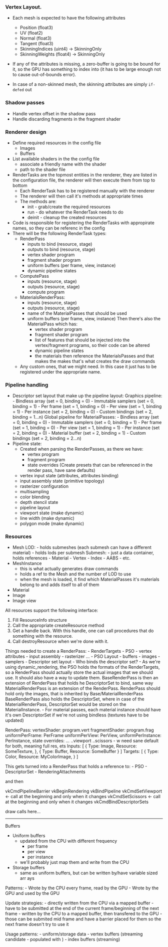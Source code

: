 ### Vertex Layout. 

- Each mesh is expected to have the following attributes
    - Position (float3)
    - UV (float2)
    - Normal (float3)
    - Tangent (float3)
    - SkinningIndices (uint4)   -> SkinningOnly
    - SkinningWeights (float4)  -> SkinningOnly

- If any of the attributes is missing, a zero-buffer is going to be bound for it, so the GPU
has something to index into (it has to be large enough not to cause out-of-bounds error).

- In case of a non-skinned mesh, the skinning attributes are simply `if-defed` out

### Shadow passes

- Handle vertex offset in the shadow pass
- Handle discarding fragments in the fragment shader

### Renderer design

- Define required resources in the config file 
    - Images
    - Buffers
- List available shaders in the the config file
    - associate a friendly name with the shader
    - path to the shader file
- RenderTasks are the topmost entities in the renderer, they are listed in the configuration file,
  the renderer will then execute them from top to bottom
    - Each RenderTask has to be registered manually with the renderer
    - The renderer will then call it's methods at appropriate times
    - The methods are:
        - init - grab/create the required resources
        - run - do whatever the RenderTask needs to do
        - deinit - cleanup the created resources
- Code is responsible for registering the RenderTasks with appropirate names, so they can be referenc in the config
- There will be the following RenderTask types:
    - RenderPass
        - inputs to bind (resource, stage)
        - outputs to bind (resource, stage)
        - vertex shader program
        - fragment shader program
        - uniform buffers (per frame, view, instance)
        - dynamic pipeline states
    - ComputePass
        - inputs (resource, stage)
        - outputs (resource, stage)
        - compute program
    - MaterialsRenderPass:
        - inputs (resource, stage)
        - outputs (resource, stage)
        - name of the MaterialPasses that should be used
        - uniform buffers (per frame, view, instance)
        Then there's also the MaterialPass which has:
            - vertex shader program
            - fragment shader program
            - list of features that should be injected into the vertex/fragment programs, so their code can be altered
            - dynamic pipeline states
            - the materials then reference the MaterialsPasses and that makes the makes that's what creates the draw commands
    - Any custom ones, that we might need. In this case it just has to be registered under the appropriate name.

### Pipeline handling
- Descriptor set layout that make up the pipeline layout:
    Graphics pipeline: 
        - Bindless array        (set = 0, binding = 0)
        - Immutable samplers    (set = 0, binding = 1)
        - Per frame             (set = 1, binding = 0)
        - Per view              (set = 1, binding = 1)
        - Per instance          (set = 2, binding = 0)
        - Custom bindings       (set = 2, binding = 1...n)
    Global pipeline for MaterialPasses:
        - Bindless array        (set = 0, binding = 0)
        - Immutable samplers    (set = 0, binding = 1)
        - Per frame             (set = 1, binding = 0)
        - Per view              (set = 1, binding = 1)
        - Per instance          (set = 2, binding = 0)
        - Material buffer       (set = 2, binding = 1)
        - Custom bindings       (set = 2, binding = 2...n)
- Pipeline state: 
    - Created when parsing the RenderPasses, as there we have:
        - vertex program
        - fragment program
        - state overrides
    (Create presets that can be referenced in the render pass, have sane defaults)
    - vertex input state (attributes, attributes binding)
    - input assembly state (primitive topology)
    - rasterizer configuration
    - multisampling
    - color blending
    - depth stencil state
    - pipeline layout
    - viewport state (make dynamic)
    - line width (make dynamic)
    - polygon mode (make dynamic)

### Resources
- Mesh
    LOD:
        - holds submeshes (each submesh can have a different material)
        - holds lods per submesh
        Submesh:
            - just a data container, holds references
                - Material
                - Vertex
                - Index
                - AABS
                - etc.
- MeshInstance
    - this is what actually generates draw commands
    - holds a ref to the Mesh and the number of LOD to use
    - when the mesh is loaded, it find which MaterialPasses it's materials belong to and adds itself 
      to all of them
- Material
- Image
- Image view

All resources support the following interface:
1. Fill ResourceInfo structure
2. Call the appropriate createResource method
3. Get a handle back. With this handle, one can call procedures that do something with the resource.
4. Call destroyResource when we're done with it.


Things needed to create a RenderPass:
    - RenderTargets
    - PSO
        - vertex attributes
        - input assembly
        - rasterizer 
            ...
        - PSO Layout
            - buffers
            - images
            - samplers
        - Descriptor set layout 
        - Who binds the descriptor set?
            - As we're using dynamic_rendering, the PSO holds the formats of the RenderTargets,
              so a RenderPass should actually store the actual images that we should use.
              It should also have a way to update them.
              BaseRenderPass is then an extension of RenderPass that holds he DescriptorSet to bind,
              same way MaterialRenderPass is an extension of the RenderPass.
              RenderPass should hold only the images, that is inherited by Base/MaterialRenderPass
              BaseRenderPass also holds the DescriptorSet, where in case of the MaterialRenderPass, DescriptorSet would
              be stored on the MaterialInstance.
            - For material passes, each material instance should have 
              it's own DescriptorSet if we're not using bindless (textures have to be updated) 

RenderPass:
    vertexShader: program.vert
    fragmentShader: program.frag
    uniformPerFrame: PerFrame
    uniformPerView: PerView,
    uniformPerInstance: PerInstance,
    state overrides: ...
     ..viewport
     ..scissors - w need sane default for both, meaning full res, ets
    Inputs: [
        {
            Type: Image,
            Resource: SomeTexture,
        },
        {
            Type: Buffer,
            Resource: SomeBuffer 
        }
    ]
    Targets: [
        { 
            Type: Color,
            Resource: MyColorImage,
        }
    ]

This gets turned into a RenderPass that holds a reference to:
    - PSO
    - DescriptorSet
    - RenderingAttachments

and then

vkCmdPipelineBarrier 
vkBeginRendering
vkBindPipeline
vkCmdSetViewport <- call at the beginning and only when it changes
vkCmdSetScissors <- call at the beginning and only when it changes
vkCmdBindDescriptorSets

draw calls here...


----- 

Buffers

- Uniform buffers
    - updated from the CPU with different frequency
        - per frame
        - per view
        - per instance
    - we'll probably just map them and write from the CPU
- Storage buffers
    - same as uniform buffers, but can be written by/have variable sized arr ays

Patterns:
    - Wrote by the CPU every frame, read by the GPU
    - Wrote by the GPU and used by the GPU

Update strategies:
    - directly written from the CPU via a mapped buffer
        - have to be submitted at the end of the current frame/beginning of
          the next frame
    - written by the CPU to a mapped buffer, then transfered to the GPU
        - those can be submited mid frame and have a barrier placed for them
          so the next frame doesn't try to use it 

Usage patterns:
    - uniform/storage data
    - vertex buffers (streaming candidate - populated with )
    - index buffers (streaming)
